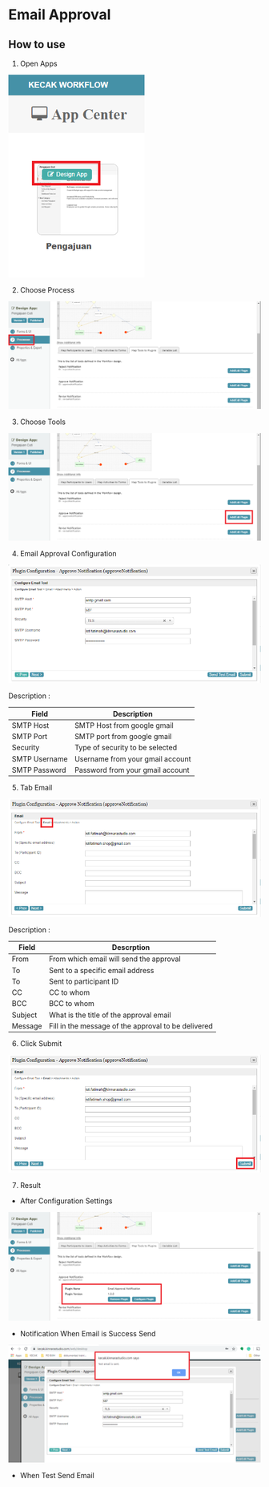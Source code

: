 # Email Approval

## How to use

1. Open Apps

<img src="https://raw.githubusercontent.com/kinnara-digital-studio/kecak-workflow/master/docs/assets/runProcess_openApps.png" alt="" />


2. Choose Process

<img src="https://raw.githubusercontent.com/kinnara-digital-studio/kecak-workflow/master/docs/assets/emailOpenProcess.png" alt="" />


3. Choose Tools

<img src="https://raw.githubusercontent.com/kinnara-digital-studio/kecak-workflow/master/docs/assets/emailChooseTools.png" alt="" />


4. Email Approval Configuration

<img src="https://raw.githubusercontent.com/kinnara-digital-studio/kecak-workflow/master/docs/assets/emailApprovalConfiguration.png" alt="" />

Description :

|Field|Description|
|-|-|
|SMTP Host|SMTP Host from google gmail|
|SMTP Port|SMTP port from google gmail|
|Security|Type of security to be selected|
|SMTP Username|Username from your gmail account|
|SMTP Password|Password from your gmail account|

5. Tab Email

<img src="https://raw.githubusercontent.com/kinnara-digital-studio/kecak-workflow/master/docs/assets/tabEmail.png" alt="" />

Description :

|Field|Descrption|
|-|-|
|From|From which email will send the approval|
|To|Sent to a specific email address|
|To|Sent to participant ID|
|CC|CC to whom|
|BCC|BCC to whom|
|Subject|What is the title of the approval email|
|Message|Fill in the message of the approval to be delivered|


6. Click Submit

<img src="https://raw.githubusercontent.com/kinnara-digital-studio/kecak-workflow/master/docs/assets/emailSubmit.png" alt="" />


7. Result

- After Configuration Settings

<img src="https://raw.githubusercontent.com/kinnara-digital-studio/kecak-workflow/master/docs/assets/emailProcessAfterConfig.png" alt="" />


- Notification When Email is Success Send

<img src="https://raw.githubusercontent.com/kinnara-digital-studio/kecak-workflow/master/docs/assets/notification.png" alt="" />


- When Test Send Email

<img src="https://raw.githubusercontent.com/kinnara-digital-studio/kecak-workflow/master/docs/assets/.png" alt="" />


